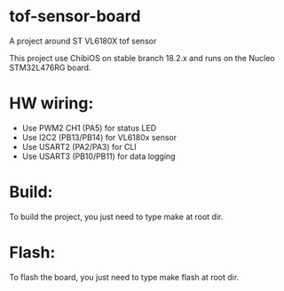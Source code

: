 # tof-sensor-board
A project around ST VL6180X tof sensor

This project use ChibiOS on stable branch 18.2.x and runs on the Nucleo
STM32L476RG board.

HW wiring:
==
  * Use PWM2 CH1 (PA5) for status LED
  * Use I2C2 (PB13/PB14) for VL6180x sensor
  * Use USART2 (PA2/PA3) for CLI
  * Use USART3 (PB10/PB11) for data logging

Build:
==

To build the project, you just need to type make at root dir.

Flash:
==

To flash the board, you just need to type make flash at root dir.
